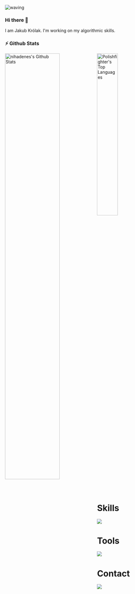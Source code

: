 ![waving](https://capsule-render.vercel.app/api?type=waving&height=200&text=PolishFighter%20&fontAlignY=45&animation=fadeIn&color=0:FF5D3D,100:3dc5ff&fontColor=FFFFFF)

### Hi there 👋
I am Jakub Królak.  I'm working on my algorithmic skills. <br>

### :zap: Github Stats


<img align="left" src="https://github-readme-stats.sumanth-talluri.vercel.app/api?username=PolishFighter&show_icons=true&title_color=fff&icon_color=79ff97&text_color=efefef&bg_color=24292e" alt="nihadenes's Github Stats" width="60%">
<img src="https://github-readme-stats.vercel.app/api/top-langs/?username=Polishfighter&theme=tokyonight" width="37%" alt="Polishfighter's Top Languages">

# Skills
<img src="https://skillicons.dev/icons?i=cpp,cs,linux,bash,python,unity,arduino,pr,html,css">

# Tools
<img src="https://skillicons.dev/icons?i=vim,vscode,visualstudio,git">

# Contact
<a href="https://discordapp.com/users/816286177137131530"><img src="https://skillicons.dev/icons?i=discord"></a>
